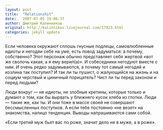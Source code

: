 ```yaml
---
layout: post
title:  "Relationshit"
date:   2007-07-05 19:06:37
author: Дмитрий Калинников
original: http://kalinnikov.livejournal.com/17923.html
categories: jekyll update
---
```


Если человека окружают сплошь гнусные подлецы, самовлюбленные идиоты и негодяи себе на уме, есть повод задуматься: а почему, собственно? Этот персонаж обычно представляет себя жертвой «вот же сволочь какая, а я ему верил(а)». И собеседники негодуют вместе с ним. И очень редко задумываются, а почему тот самый негодяй и козлина так поступил? И так ли ты пушист, о жалующийся на жизнь и на социум черствый и циничный порицатель? Чист ли ты перед законом и перед людьми?

Люди вокруг — не идиоты, не злобные кретины, которые только и думают о том, как бы вырвать у ближнего кусок хлеба из глотки. Люди — такие же, как ты. И они тоже в массе своей не совершают бессмысленных поступков. А если тебе постоянно «не везет» на знакомства, налицо тенденция. Выводы напрашиваются сами собой.

«Если третий муж бьет вас по роже, значит дело не в муже, а в роже».